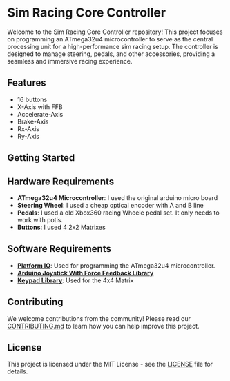 # Sim Racing Core Controller

Welcome to the Sim Racing Core Controller repository! This project focuses on programming an ATmega32u4 microcontroller to serve as the central processing unit for a high-performance sim racing setup. The controller is designed to manage steering, pedals, and other accessories, providing a seamless and immersive racing experience.

## Features

- 16 buttons
- X-Axis with FFB
- Accelerate-Axis
- Brake-Axis
- Rx-Axis
- Ry-Axis



## Getting Started



## Hardware Requirements

- **ATmega32u4 Microcontroller**: I used the original arduino micro board
- **Steering Wheel**: I used a cheap optical encoder with A and B line
- **Pedals**: I used a old Xbox360 racing Wheele pedal set. It only needs to work with potis.
- **Buttons**: I used 4 2x2 Matrixes

## Software Requirements

- [**Platform IO**](https://platformio.org/install/ide?install=vscode): Used for programming the ATmega32u4 microcontroller.
- [**Arduino Joystick With Force Feedback Library**](https://github.com/YukMingLaw/ArduinoJoystickWithFFBLibrary.git)
- [**Keypad Library**](https://github.com/Chris--A/Keypad.git): Used for the 4x4 Matrix

## Contributing

We welcome contributions from the community! Please read our [CONTRIBUTING.md](CONTRIBUTING.md) to learn how you can help improve this project.

## License

This project is licensed under the MIT License - see the [LICENSE](LICENSE) file for details.
